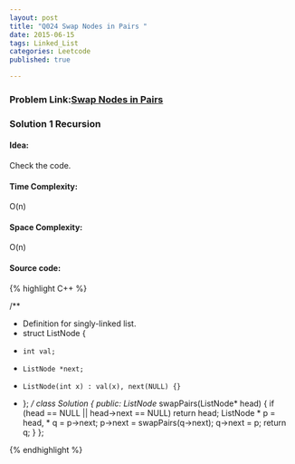 ```yaml
---
layout: post
title: "Q024 Swap Nodes in Pairs "
date: 2015-06-15
tags: Linked_List 
categories: Leetcode
published: true

---
```

### Problem Link:[Swap Nodes in Pairs ](https://leetcode.com/problems/swap-nodes-in-pairs/) 

### Solution 1 Recursion

#### Idea:

Check the code.

#### Time Complexity:

O(n)

#### Space Complexity:

O(n)

#### Source code:
{% highlight C++ %}

/**
 * Definition for singly-linked list.
 * struct ListNode {
 *     int val;
 *     ListNode *next;
 *     ListNode(int x) : val(x), next(NULL) {}
 * };
 */
class Solution {
public:
    ListNode* swapPairs(ListNode* head) {
        if (head == NULL || head->next == NULL) return head;
        ListNode * p = head, * q = p->next;
        p->next = swapPairs(q->next);
        q->next = p;
        return q;
    }
};

{% endhighlight %}
